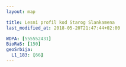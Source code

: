 ```yaml
---
layout: map

title: Lesni profil kod Starog Slankamena
last_modified_at: 2018-05-20T21:47:44+02:00

WDPA: [555552431]
BioRaS: [150]
geoSrbija:
  L1_183: [66]
---
```

